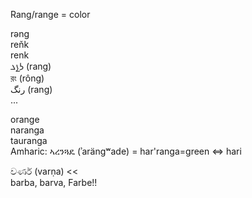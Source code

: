 Rang/range = color  

rəng  
reňk  
renk  
𐭫𐭭𐭢‎ (rang)  
রং (rông)  
رنگ‎ (rang)  
...  

orange  
naranga  
tauranga  
Amharic: ኣረንጓዴ (ʾarängʷade) = har'ranga=green ⇔ hari  

වර්ණ (varṇa) <<  
barba, barva, Farbe!!  